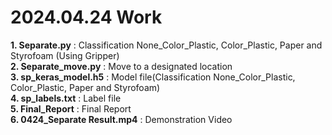 # 2024.04.24 Work
**1. Separate.py** : Classification None_Color_Plastic, Color_Plastic, Paper and Styrofoam (Using Gripper)   
**2. Separate_move.py** : Move to a designated location   
**3. sp_keras_model.h5** : Model file(Classification None_Color_Plastic, Color_Plastic, Paper and Styrofoam)   
**4. sp_labels.txt** : Label file  
**5. Final_Report** : Final Report   
**6. 0424_Separate Result.mp4** : Demonstration Video   
